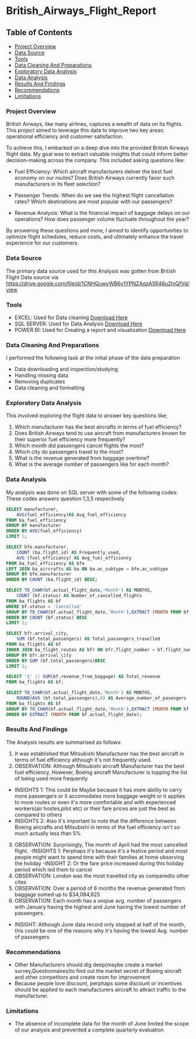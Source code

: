 # British_Airways_Flight_Report

## Table of Contents
- [Project Overview](#project-overview)
- [Data Source](#data-source)
- [Tools](#tools)
- [Data Cleaning And Preparations](#data-cleaning-and-preparations)
- [Exploratory Data Analysis](#exploratory-data-analysis)
- [Data Analysis](#data-analysis)
- [Results And Findings](#results-and-findings)
- [Recommendations](#recommendations)
- [Limitations](#limitations)

### Project Overview

British Airways, like many airlines, captures a wealth of data on its flights.  This project aimed to leverage this data to improve two key areas: operational efficiency and customer satisfaction.

To achieve this, I embarked on a deep dive into the provided British Airways flight data. My goal was to extract valuable insights that could inform better decision-making across the company. This included asking questions like:

- Fuel Efficiency: Which aircraft manufacturers deliver the best fuel economy on our routes? Does British Airways currently favor such manufacturers in its fleet selection?

- Passenger Trends: When do we see the highest flight cancellation rates? Which destinations are most popular with our passengers?

- Revenue Analysis: What is the financial impact of baggage delays on our operations? How does passenger volume fluctuate throughout the year?

By answering these questions and more, I aimed to identify opportunities to optimize flight schedules, reduce costs, and ultimately enhance the travel experience for our customers.

### Data Source

The primary data source used for this Analysis was gotten from British Flight Data source via https://drive.google.com/file/d/1CNHQuwyWB6v1YPNZAqzA5R46u2hiQfVd/view

### Tools
- EXCEL: Used for Data cleaning [Download Here](https://www.microsoft.com/en-us/microsoft-365/excel)
- SQL SERVER: Used for Data Analysis [Download Here](https://www.microsoft.com/en-us/sql-server/sql-server-downloads)
- POWER BI: Used for Creating a report and visualization [Download Here](https://www.microsoft.com/en-us/download/details.aspx?id=58494)

### Data Cleaning And Preparations
I performed the following task at the initial phase of the data preparation
- Data downloading and inspection/studying
- Handling missing data
- Removing duplicates
- Data cleaning and formatting

### Exploratory Data Analysis
This involved exploring the flight data to answer key questions like;

1. Which manufacturer has the best aircrafts in terms of fuel efficiency?
2. Does British Airways tend to use aircraft from manufacturers known for their superior fuel efficiency more frequently?
3. Which month did passengers cancel flights the most?
4. Which city do passengers travel to the most?
5. What is the revenue generated from baggage overtime?
6. What is the average number of passengers like for each month?

### Data Analysis
My analysis was done on SQL server with some of the following codes: These codes answers question 1,3,5 respectively

```sql
SELECT manufacturer,
	AVG(fuel_efficiency)AS Avg_fuel_efficiency
FROM ba_fuel_efficiency
GROUP BY manufacturer
ORDER BY AVG(fuel_efficiency)
LIMIT 1;

SELECT bfe.manufacturer,
	COUNT (ba.flight_id) AS Frequently_used,
	AVG (fuel_efficiency) AS Avg_fuel_efficiency
FROM ba_fuel_efficiency AS bfe
LEFT JOIN ba_aircrafts AS ba ON ba.ac_subtype = bfe.ac_subtype
GROUP BY bfe.manufacturer
ORDER BY COUNT (ba.flight_id) DESC;

SELECT TO_CHAR(bf.actual_flight_date,'Month') AS MONTHS,
	COUNT (bf.status) AS Number_of_cancelled_flights
FROM ba_flights AS bf
WHERE bf.status = 'Cancelled'
GROUP BY TO_CHAR(bf.actual_flight_date,'Month'),EXTRACT (MONTH FROM bf.actual_flight_date)
ORDER BY COUNT (bf.status) DESC
LIMIT 1;

SELECT bfr.arrival_city,
	SUM (bf.total_passengers) AS Total_passengers_travelled
FROM ba_flights AS bf
INNER JOIN ba_flight_routes AS bfr ON bfr.flight_number = bf.flight_number
GROUP BY bfr.arrival_city
ORDER BY SUM (bf.total_passengers)DESC
LIMIT 1;

SELECT '$' || SUM(bf.revenue_from_baggage) AS Total_revenue
FROM ba_flights AS bf;

SELECT TO_CHAR(bf.actual_flight_date,'Month') AS MONTHS,
	ROUND(AVG (bf.total_passengers),0) AS Average_number_of_pasengers
FROM ba_flights AS bf
GROUP BY TO_CHAR(bf.actual_flight_date,'Month'),EXTRACT (MONTH FROM bf.actual_flight_date)
ORDER BY EXTRACT (MONTH FROM bf.actual_flight_date);
```
### Results And Findings
The Analysis results are summarised as follows:
1. It was established that Mitsubishi Manufacturer has the best aircraft in terms of fuel efficiency although it's not frequently used.
2. OBSERVATION: Although Mitsubishi aircraft Manufacturer has the best fuel efficiency, However, Boeing aircraft Manufacturer is topping the list of being used more frequently
 - INSIGHTS 1: This could be Maybe because it has more ability to carry more passengers or it accomodates more baggage weight or it applies to more routes or even it's more comfortable and with experienced workers(air hostes,pilot etc) or their fare prices are just the best as compared to others 
 - INSIGHTS 2: Also it's important to note that the difference between Boeing aircrafts and Mitsubishi in terms of the fuel efficiency isn't so much actually less than 5%
3. OBSERVATION: Surprisingly, The month of April had the most cancelled flight. 
 -INSIGHTS 1: Perphaps it's because it's a festive period and most people might want to spend time with their families at home observing the holiday
 -INSIGHT 2: Or the fare price increased during this holiday period which led them to cancel
4. OBSERVATION: London was the most travelled city as comparedto other cites
5. OBSERVATION: Over a period of 6 months the revenue generated from baggage sumed up to $34,084,625
6. OBSERVATION: Each month has a unqiue avg. number of passengers with January having the highest and June having the lowest number of passengers. 
 - INSIGHT: Although June data record only stopped at half of the month, this could be one of the reasons why it's having the lowest Avg. number of passengers

### Recommendations
- Other Manufacturers should dig deep(maybe create a market survey,Questionnaires)to find out the market secret of Boeing aircraft and other competitors and create room for improvement
- Because people love discount, perphaps some discount or incentives should be applied to each manufacturers aircraft to attract traffic to the manufacturer.

### Limitations
- The absence of incomplete data for the month of June limited the scope of our analysis and prevented a complete quarterly evaluation

 

 



